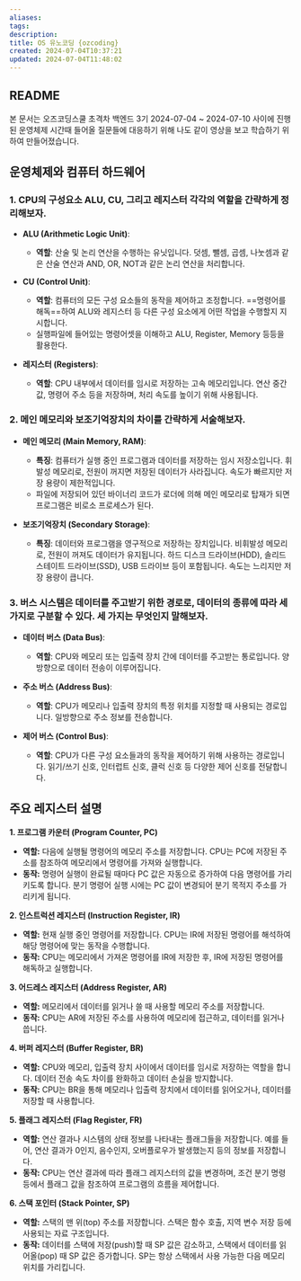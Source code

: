 ```yaml
---
aliases: 
tags: 
description:
title: OS 유노코딩 {ozcoding}
created: 2024-07-04T10:37:21
updated: 2024-07-04T11:48:02
---
```


## README

본 문서는 오즈코딩스쿨 초격차 백엔드 3기 2024-07-04 ~ 2024-07-10 사이에 진행된 운영체제 시간때 들어올 질문들에 대응하기 위해 나도 같이 영상을 보고 학습하기 위하여 만들어졌습니다.

## 운영체제와 컴퓨터 하드웨어

### 1. CPU의 구성요소 ALU, CU, 그리고 레지스터 각각의 역할을 간략하게 정리해보자.

- **ALU (Arithmetic Logic Unit)**:
  - **역할**: 산술 및 논리 연산을 수행하는 유닛입니다. 덧셈, 뺄셈, 곱셈, 나눗셈과 같은 산술 연산과 AND, OR, NOT과 같은 논리 연산을 처리합니다.
  
- **CU (Control Unit)**:
  - **역할**: 컴퓨터의 모든 구성 요소들의 동작을 제어하고 조정합니다. ==명령어를 해독==하여 ALU와 레지스터 등 다른 구성 요소에게 어떤 작업을 수행할지 지시합니다.
  - 실행파일에 들어있는 명령어셋을 이해하고 ALU, Register, Memory 등등을 활용한다. 
  
- **레지스터 (Registers)**:
  - **역할**: CPU 내부에서 데이터를 임시로 저장하는 고속 메모리입니다. 연산 중간값, 명령어 주소 등을 저장하며, 처리 속도를 높이기 위해 사용됩니다.

### 2. 메인 메모리와 보조기억장치의 차이를 간략하게 서술해보자.

- **메인 메모리 (Main Memory, RAM)**:
  - **특징**: 컴퓨터가 실행 중인 프로그램과 데이터를 저장하는 임시 저장소입니다. 휘발성 메모리로, 전원이 꺼지면 저장된 데이터가 사라집니다. 속도가 빠르지만 저장 용량이 제한적입니다.
  - 파일에 저장되어 있던 바이너리 코드가 로더에 의해 메인 메모리로 탑재가 되면 프로그램은 비로소 프로세스가 된다.
  
- **보조기억장치 (Secondary Storage)**:
  - **특징**: 데이터와 프로그램을 영구적으로 저장하는 장치입니다. 비휘발성 메모리로, 전원이 꺼져도 데이터가 유지됩니다. 하드 디스크 드라이브(HDD), 솔리드 스테이트 드라이브(SSD), USB 드라이브 등이 포함됩니다. 속도는 느리지만 저장 용량이 큽니다.

### 3. 버스 시스템은 데이터를 주고받기 위한 경로로, 데이터의 종류에 따라 세 가지로 구분할 수 있다. 세 가지는 무엇인지 말해보자.

- **데이터 버스 (Data Bus)**:
  - **역할**: CPU와 메모리 또는 입출력 장치 간에 데이터를 주고받는 통로입니다. 양방향으로 데이터 전송이 이루어집니다.
  
- **주소 버스 (Address Bus)**:
  - **역할**: CPU가 메모리나 입출력 장치의 특정 위치를 지정할 때 사용되는 경로입니다. 일방향으로 주소 정보를 전송합니다.
  
- **제어 버스 (Control Bus)**:
  - **역할**: CPU가 다른 구성 요소들과의 동작을 제어하기 위해 사용하는 경로입니다. 읽기/쓰기 신호, 인터럽트 신호, 클럭 신호 등 다양한 제어 신호를 전달합니다.

## 주요 레지스터 설명

**1. 프로그램 카운터 (Program Counter, PC)**

- **역할:** 다음에 실행될 명령어의 메모리 주소를 저장합니다. CPU는 PC에 저장된 주소를 참조하여 메모리에서 명령어를 가져와 실행합니다.
- **동작:** 명령어 실행이 완료될 때마다 PC 값은 자동으로 증가하여 다음 명령어를 가리키도록 합니다. 분기 명령어 실행 시에는 PC 값이 변경되어 분기 목적지 주소를 가리키게 됩니다.

**2. 인스트럭션 레지스터 (Instruction Register, IR)**

- **역할:** 현재 실행 중인 명령어를 저장합니다. CPU는 IR에 저장된 명령어를 해석하여 해당 명령어에 맞는 동작을 수행합니다.
- **동작:** CPU는 메모리에서 가져온 명령어를 IR에 저장한 후, IR에 저장된 명령어를 해독하고 실행합니다.

**3. 어드레스 레지스터 (Address Register, AR)**

- **역할:** 메모리에서 데이터를 읽거나 쓸 때 사용할 메모리 주소를 저장합니다.
- **동작:** CPU는 AR에 저장된 주소를 사용하여 메모리에 접근하고, 데이터를 읽거나 씁니다.

**4. 버퍼 레지스터 (Buffer Register, BR)**

- **역할:** CPU와 메모리, 입출력 장치 사이에서 데이터를 임시로 저장하는 역할을 합니다. 데이터 전송 속도 차이를 완화하고 데이터 손실을 방지합니다.
- **동작:** CPU는 BR을 통해 메모리나 입출력 장치에서 데이터를 읽어오거나, 데이터를 저장할 때 사용합니다.

**5. 플래그 레지스터 (Flag Register, FR)**

- **역할:** 연산 결과나 시스템의 상태 정보를 나타내는 플래그들을 저장합니다. 예를 들어, 연산 결과가 0인지, 음수인지, 오버플로우가 발생했는지 등의 정보를 저장합니다.
- **동작:** CPU는 연산 결과에 따라 플래그 레지스터의 값을 변경하며, 조건 분기 명령 등에서 플래그 값을 참조하여 프로그램의 흐름을 제어합니다.

**6. 스택 포인터 (Stack Pointer, SP)**

- **역할:** 스택의 맨 위(top) 주소를 저장합니다. 스택은 함수 호출, 지역 변수 저장 등에 사용되는 자료 구조입니다.
- **동작:** 데이터를 스택에 저장(push)할 때 SP 값은 감소하고, 스택에서 데이터를 읽어올(pop) 때 SP 값은 증가합니다. SP는 항상 스택에서 사용 가능한 다음 메모리 위치를 가리킵니다.

